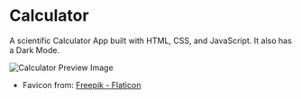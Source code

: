 # Calculator

A scientific Calculator App built with HTML, CSS, and JavaScript. It also has a Dark Mode.

![Calculator Preview Image]((https://github.com/user-attachments/assets/354297cc-17c9-49a2-8700-c10cba66934f)(image.png))

* Favicon from:
<a href="https://www.flaticon.com/free-icons/calculator" title="calculator icons">Freepik - Flaticon</a>
